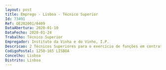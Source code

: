```yaml
--- 
layout: post
title: Emprego - Lisboa - Técnico Superior
Id: 73491
Ref: OE202001/0409
DataAbertura: 2020-01-10
DataFecho: 2020-01-24
Trabalho: Técnico Superior
Empregador: Instituto da Vinha e do Vinho, I.P.
Descricao: 2 Técnicos Superiores para o exercício de funções em contratação pública (apoio ao Departamento de Gestão Financeira e Administração na área económico financeira, orçamental e de contratação )Caracterização do posto de trabalho • Análise dos pedidos das várias unidades requisitantes e proposta dos procedimentos adequados tendo por base os limites definidos no Código dos Contratos Públicos e demais legislação em vigor • Elaboração de informações consoante as fases do processo de aquisição • Assegurar a elaboração das peças processuais no âmbito dos procedimentos de contratação pública • Preparar a formalização da contratação ao abrigo dos procedimentos adjudicados pela Unidade Ministerial de Compras  • Manter atualizado o mapa de controlo de contratação, dando cumprimento ao n.º 2 do artigo 113º do CCP • Instruir devidamente os processos para obtenção de pareceres prévios, a saber Finanças, AMA, INA, entre outros • Elaborar e publicar os Relatórios de Contratação referentes aos contratos de aquisição de serviços, aquisição de bens e empreitadas de obras públicas, celebrados ao abrigo de procedimentos do CCP, de acordo com o normativo em vigor •  Elaborar informações de autorização para a assunção de compromissos plurianuais e atualizar a informação respeitante aos encargos plurianuais que se encontram lançados no Sistema Central de Encargos Plurianuais (SCEP) – SIGO • Utilização e experiência na plataforma GeRFiP   Gestão de Recursos Financeiros • Utilização de plataformas eletrónicas de contratação pública • Operar com plataformas de agregação de necessidades • Operar com plataformas de contratação pública • Elaboração de relatórios de análise de propostas • Articulação com a área financeira, em várias fases, decorrente da aplicação do ciclo da despesa aos processos de aquisição • Instruir devidamente os processos para submissão a visto do Tribunal de Contas.• Prestação do apoio necessário na fase de execução dos contratos públicos.• Colaboração na elaboração da conta de gerência, nomeadamente através do preenchimento dos quadros da Contratação Administrativa (formas de adjudicação e situação dos contratos). • Quaisquer outras funções de natureza executiva, de aplicação de métodos e processos, com base em diretivas bem definidas e instruções gerais, de grau de complexidade funcional 3, inseridas na missão e atribuições do IVV, I. P.
CodigoPostal: 1250-165 LISBOA
Concelho: Lisboa
Distrito: Lisboa
--- 
```

